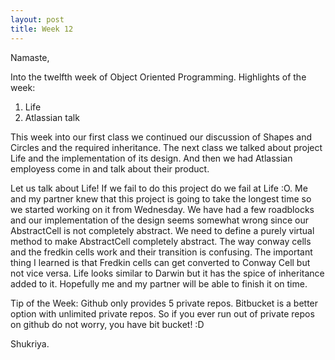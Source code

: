 ```yaml
---
layout: post
title: Week 12
---
```


Namaste,

Into the twelfth week of Object Oriented Programming. Highlights of the week:
1. Life
2. Atlassian talk

This week into our first class we continued our discussion of Shapes and Circles and the required inheritance. The next class we talked about project Life and the implementation of its design. And then we had Atlassian employess come in and talk about their product.

Let us talk about Life! If we fail to do this project do we fail at Life :O. Me and my partner knew that this project is going to take the longest time so we started working on it from Wednesday. We have had a few roadblocks and our implementation of the design seems somewhat wrong since our AbstractCell is not completely abstract. We need to define a purely virtual method to make AbstractCell completely abstract. The way conway cells and the fredkin cells work and their transition is confusing. The important thing I learned is that Fredkin cells can get converted to Conway Cell but not vice versa. Life looks similar to Darwin but it has the spice of inheritance added to it. Hopefully me and my partner will be able to finish it on time.

Tip of the Week: Github only provides 5 private repos. Bitbucket is a better option with unlimited private repos. So if you ever run out of private repos on github do not worry, you have bit bucket! :D

Shukriya.